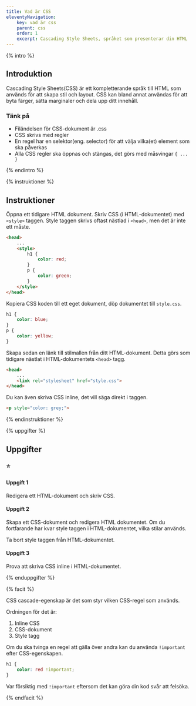 ```yaml
---
title: Vad är CSS
eleventyNavigation:
    key: vad är css
    parent: css
    order: 1
    excerpt: Cascading Style Sheets, språket som presenterar din HTML
---
```

{% intro %}

## Introduktion
Cascading Style Sheets(CSS) är ett kompletterande språk till HTML som används för 
att skapa stil och layout. CSS kan bland annat användas för att byta färger, 
sätta marginaler och dela upp ditt innehåll.

### Tänk på
 - Filändelsen för CSS-dokument är .css 
 - CSS skrivs med regler
 - En regel har en selektor(eng. selector) för att välja vilka(et) element som ska påverkas
 - Alla CSS regler ska öppnas och stängas, det görs med måsvingar ```{ ... }```

{% endintro %}

{% instruktioner %}

## Instruktioner
Öppna ett tidigare HTML dokument. Skriv CSS (i HTML-dokumentet) med ```<style>``` taggen.
Style taggen skrivs oftast nästlad i ```<head>```, men det är inte ett måste.

```html
<head>
    ...
    <style>
        h1 {
            color: red;
        }
        p {
            color: green;
        }
    </style>
</head>
```

Kopiera CSS koden till ett eget dokument, döp dokumentet till ```style.css```.
```css
h1 {
    color: blue;
}
p {
    color: yellow;
}
```

Skapa sedan en länk till stilmallen från ditt HTML-dokument. Detta görs som tidigare
nästlat i HTML-dokumentets ```<head>``` tagg.
```html
<head>
    ...
    <link rel="stylesheet" href="style.css">
</head>
```

Du kan även skriva CSS inline, det vill säga direkt i taggen.
```html
<p style="color: grey;">
```

{% endinstruktioner %}

{% uppgifter %}

## Uppgifter
### ⭐
#### Uppgift 1

Redigera ett HTML-dokument och skriv CSS.

#### Uppgift 2

Skapa ett CSS-dokument och redigera HTML dokumentet.
Om du fortfarande har kvar style taggen i HTML-dokumentet, vilka stilar används.

Ta bort style taggen från HTML-dokumentet.

#### Uppgift 3

Prova att skriva CSS inline i HTML-dokumentet.

{% enduppgifter %}

{% facit %}

CSS cascade-egenskap är det som styr vilken CSS-regel som används.

Ordningen för det är:
1. Inline CSS
2. CSS-dokument
3. Style tagg

Om du ska tvinga en regel att gälla över andra kan du använda ```!important``` efter CSS-egenskapen.
```css
h1 {
    color: red !important;
}
```
Var försiktig med ```!important``` eftersom det kan göra din kod svår att felsöka.

{% endfacit %}
